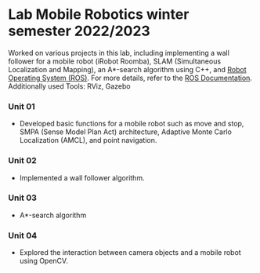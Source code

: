 # Lab Mobile Robotics winter semester 2022/2023

Worked on various projects in this lab, including implementing a wall follower for a mobile robot (iRobot Roomba), SLAM (Simultaneous Localization and Mapping), an A*-search algorithm using C++, and [Robot Operating System (ROS)](https://ros.org/). For more details, refer to the [ROS Documentation](https://wiki.ros.org/Documentation).
Additionally used Tools: RViz, Gazebo

### Unit 01
- Developed basic functions for a mobile robot such as move and stop, SMPA (Sense Model Plan Act) architecture, Adaptive Monte Carlo Localization (AMCL), and point navigation.

### Unit 02
- Implemented a wall follower algorithm.

### Unit 03
- A*-search algorithm

### Unit 04
- Explored the interaction between camera objects and a mobile robot using OpenCV.
